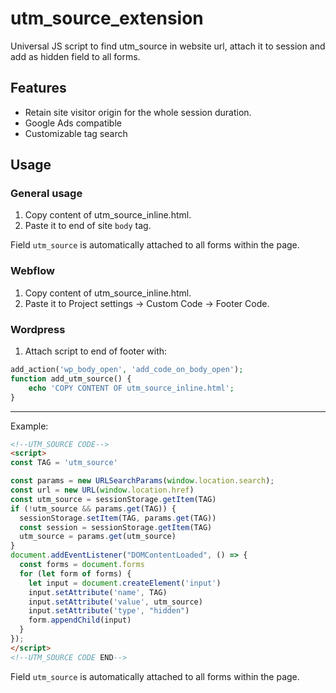 # utm_source_extension

Universal JS script to find utm_source in website url, attach it to session and add as hidden field to all forms.

## Features

* Retain site visitor origin for the whole session duration.
* Google Ads compatible
* Customizable tag search

## Usage

### General usage

1. Copy content of utm_source_inline.html.
2. Paste it to end of site `body` tag.

Field `utm_source` is automatically attached to all forms within the page.

### Webflow

1. Copy content of utm_source_inline.html.
2. Paste it to Project settings -> Custom Code -> Footer Code.

### Wordpress

1. Attach script to end of footer with:
```php
add_action('wp_body_open', 'add_code_on_body_open');
function add_utm_source() {
    echo 'COPY CONTENT OF utm_source_inline.html';
}
```

<hr>

Example:

```html
<!--UTM_SOURCE CODE-->
<script>
const TAG = 'utm_source'

const params = new URLSearchParams(window.location.search);
const url = new URL(window.location.href)
const utm_source = sessionStorage.getItem(TAG)
if (!utm_source && params.get(TAG)) {
  sessionStorage.setItem(TAG, params.get(TAG))
  const session = sessionStorage.getItem(TAG)
  utm_source = params.get(utm_source)
}
document.addEventListener("DOMContentLoaded", () => {
  const forms = document.forms
  for (let form of forms) {
    let input = document.createElement('input')
    input.setAttribute('name', TAG)
    input.setAttribute('value', utm_source)
    input.setAttribute('type', "hidden")
    form.appendChild(input)
  }
});
</script>
<!--UTM_SOURCE CODE END-->
```

Field `utm_source` is automatically attached to all forms within the page.
